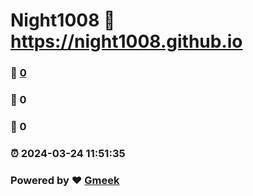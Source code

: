 # Night1008 :link: https://night1008.github.io 
### :page_facing_up: [0](https://night1008.github.io/tag.html) 
### :speech_balloon: 0 
### :hibiscus: 0 
### :alarm_clock: 2024-03-24 11:51:35 
### Powered by :heart: [Gmeek](https://github.com/Meekdai/Gmeek)
